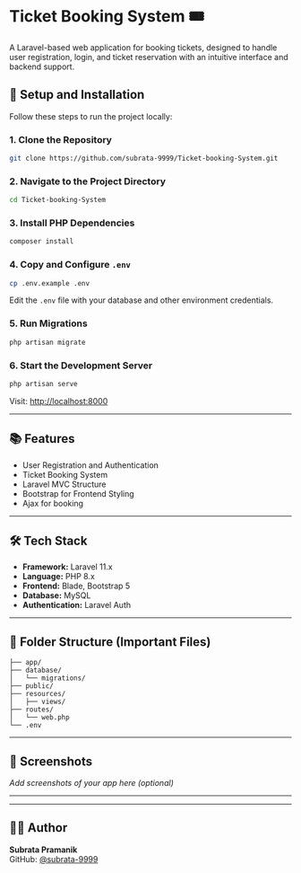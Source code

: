 # Ticket Booking System 🎟️

A Laravel-based web application for booking tickets, designed to handle user registration, login, and ticket reservation with an intuitive interface and backend support.

## 🚀 Setup and Installation

Follow these steps to run the project locally:

### 1. Clone the Repository

```bash
git clone https://github.com/subrata-9999/Ticket-booking-System.git
```

### 2. Navigate to the Project Directory

```bash
cd Ticket-booking-System
```

### 3. Install PHP Dependencies

```bash
composer install
```

### 4. Copy and Configure `.env`

```bash
cp .env.example .env
```

Edit the `.env` file with your database and other environment credentials.

### 5. Run Migrations

```bash
php artisan migrate
```

### 6. Start the Development Server

```bash
php artisan serve
```

Visit: [http://localhost:8000](http://localhost:8000)

---

## 📚 Features

- User Registration and Authentication
- Ticket Booking System
- Laravel MVC Structure
- Bootstrap for Frontend Styling
- Ajax for booking

---

## 🛠️ Tech Stack

- **Framework:** Laravel 11.x
- **Language:** PHP 8.x
- **Frontend:** Blade, Bootstrap 5
- **Database:** MySQL
- **Authentication:** Laravel Auth

---

## 📂 Folder Structure (Important Files)

```
├── app/
├── database/
│   └── migrations/
├── public/
├── resources/
│   ├── views/
├── routes/
│   └── web.php
└── .env
```

---

## 📸 Screenshots

_Add screenshots of your app here (optional)_

---

---

## 🙋‍♂️ Author

**Subrata Pramanik**  
GitHub: [@subrata-9999](https://github.com/subrata-9999)

